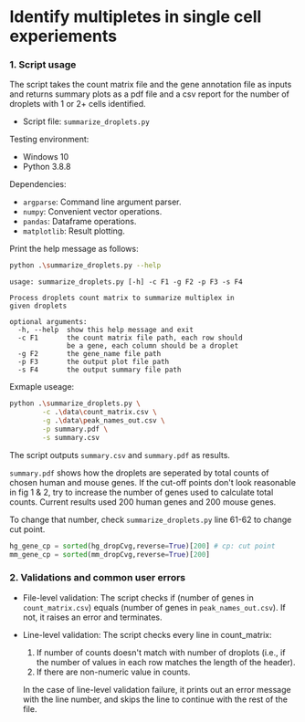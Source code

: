 # Identify multipletes in single cell experiements

### **1. Script usage** 

 The script takes the count matrix file and the gene annotation file as inputs and returns summary plots as a pdf file and a csv report for the number of droplets with 1 or 2+ cells identified.

* Script file: `summarize_droplets.py`

Testing environment:
- Windows 10
- Python 3.8.8

Dependencies:
- `argparse`: Command line argument parser.
- `numpy`: Convenient vector operations.
- `pandas`: Dataframe operations.
- `matplotlib`: Result plotting.

Print the help message as follows:

```sh    
python .\summarize_droplets.py --help
```

```
usage: summarize_droplets.py [-h] -c F1 -g F2 -p F3 -s F4

Process droplets count matrix to summarize multiplex in
given droplets

optional arguments:
  -h, --help  show this help message and exit
  -c F1       the count matrix file path, each row should
              be a gene, each column should be a droplet
  -g F2       the gene_name file path
  -p F3       the output plot file path
  -s F4       the output summary file path
```

Exmaple useage:

```sh
python .\summarize_droplets.py \
        -c .\data\count_matrix.csv \
        -g .\data\peak_names_out.csv \
        -p summary.pdf \
        -s summary.csv
```

The script outputs `summary.csv` and `summary.pdf` as results.

`summary.pdf` shows how the droplets are seperated by total counts of chosen human and mouse genes. If the cut-off points don't look reasonable in fig 1 & 2, try to increase the number of genes used to calculate total counts. 
Current results used 200 human genes and 200 mouse genes.  

To change that number, check `summarize_droplets.py` line 61-62 to change cut point.
```python
hg_gene_cp = sorted(hg_dropCvg,reverse=True)[200] # cp: cut point
mm_gene_cp = sorted(mm_dropCvg,reverse=True)[200]
```

### **2. Validations and common user errors**

- File-level validation: The script checks if (number of genes in `count_matrix.csv`) equals (number of genes in `peak_names_out.csv`). If not, it raises an error and terminates.

- Line-level validation: The script checks every line in count_matrix:
    1. If number of counts doesn't match with number of droplots (i.e., if the number of values in each row matches the length of the header).
    2. If there are non-numeric value in counts.

    In the case of line-level validation failure, it prints out an error message with the line number, and skips the line to continue with the rest of the file. 
